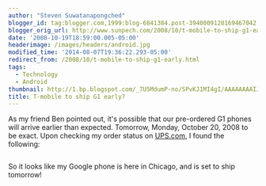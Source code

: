 ```yaml
---
author: "Steven Suwatanapongched"
blogger_id: tag:blogger.com,1999:blog-6841384.post-3940009128169467042
blogger_orig_url: http://www.sunpech.com/2008/10/t-mobile-to-ship-g1-early.html
date: '2008-10-19T18:59:00.005-05:00'
headerimage: /images/headers/android.jpg
modified_time: '2014-08-07T19:36:22.293-05:00'
redirect_from: /2008/10/t-mobile-to-ship-g1-early.html
tags:
  - Technology
  - Android
thumbnail: http://1.bp.blogspot.com/_7U5MdumP-no/SPvKJ1MI4gI/AAAAAAAAIJE/LamGf5KMYTs/s600/tmobile_g1_arrive_early.jpg
title: T-mobile to ship G1 early?
---
```



As my friend Ben pointed out, it's possible that our pre-ordered G1 phones will arrive earlier than expected.  Tomorrow, Monday, October 20, 2008 to be exact.  Upon checking my order status on <a href="http://www.ups.com">UPS.com</a>, I found the following:

<img   src="http://1.bp.blogspot.com/_7U5MdumP-no/SPvKJ1MI4gI/AAAAAAAAIJE/LamGf5KMYTs/s400/tmobile_g1_arrive_early.jpg" alt="" border="0" id="BLOGGER_PHOTO_ID_5259019260130812418" />

So it looks like my Google phone is here in Chicago, and is set to ship tomorrow!